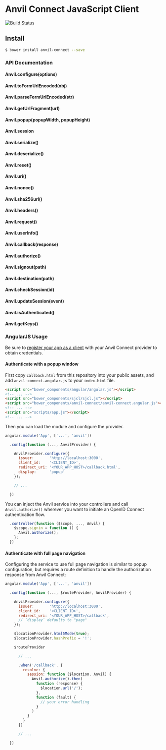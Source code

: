 # Anvil Connect JavaScript Client
[![Build Status](https://travis-ci.org/anvilresearch/connect-js.svg?branch=master)](https://travis-ci.org/anvilresearch/connect-js)

## Install

```bash
$ bower install anvil-connect --save
```

### API Documentation

#### Anvil.configure(options)
<!--
lorem ipsum dolor amit

**Arguments**

- `prop` – description
- `prop` – description
- `prop` – description

**Examples**

```javascript
// ...
```
-->
#### Anvil.toFormUrlEncoded(obj)
#### Anvil.parseFormUrlEncoded(str)
#### Anvil.getUrlFragment(url)
#### Anvil.popup(popupWidth, popupHeight)
#### Anvil.session
#### Anvil.serialize()
#### Anvil.deserialize()
#### Anvil.reset()
#### Anvil.uri()
#### Anvil.nonce()
#### Anvil.sha256url()
#### Anvil.headers()
#### Anvil.request()
#### Anvil.userInfo()
#### Anvil.callback(response)
#### Anvil.authorize()
#### Anvil.signout(path)
#### Anvil.destination(path)
#### Anvil.checkSession(id)
#### Anvil.updateSession(event)
#### Anvil.isAuthenticated()
#### Anvil.getKeys()


### AngularJS Usage

Be sure to [register your app as a client](https://github.com/anvilresearch/connect-docs/blob/master/clients.md#registration) with your Anvil Connect provider to obtain credentials.



#### Authenticate with a popup window

First copy `callback.html` from this repository into your public assets, and add `anvil-connect.angular.js` to your `index.html` file.

```html
<script src="bower_components/angular/angular.js"></script>
<!-- ... -->
<script src="bower_components/sjcl/sjcl.js"></script>
<script src="bower_components/anvil-connect/anvil-connect.angular.js"></script>
<!-- ... -->
<script src="scripts/app.js"></script>
<!-- ... -->
```


Then you can load the module and configure the provider.

```javascript
angular.module('App', ['...', 'anvil'])

  .config(function (..., AnvilProvider) {

    AnvilProvider.configure({
      issuer:       'http://localhost:3000',
      client_id:    '<CLIENT_ID>',
      redirect_uri: '<YOUR_APP_HOST>/callback.html',
      display:      'popup'
    });

    // ...

  })
```

You can inject the Anvil service into your controllers and call `Anvil.authorize()` wherever you want to initiate an OpenID Connect authentication flow.

```javascript
  .controller(function ($scope, ..., Anvil) {
    $scope.signin = function () {
      Anvil.authorize();
    };
  })
```


#### Authenticate with full page navigation

Configuring the service to use full page navigation is similar to popup configuration, but requires a route definition to handle the authorization response from Anvil Connect:

```javascript
angular.module('App', ['...', 'anvil'])

  .config(function (..., $routeProvider, AnvilProvider) {

    AnvilProvider.configure({
      issuer:       'http://localhost:3000',
      client_id:    '<CLIENT_ID>',
      redirect_uri: '<YOUR_APP_HOST>/callback',
      // `display` defaults to "page"
    });

    $locationProvider.html5Mode(true);
    $locationProvider.hashPrefix = '!';

    $routeProvider

      // ...

      .when('/callback', {
        resolve: {
          session: function ($location, Anvil) {
            Anvil.authorize().then(
              function (response) {
                $location.url('/');
              },
              function (fault) {
                // your error handling
              }
            )
          }
        }
      })

      // ...

  })
```

